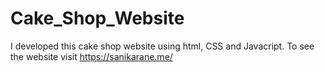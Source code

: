 # Cake_Shop_Website
I developed this cake shop website using html, CSS and Javacript. To see the website visit https://sanikarane.me/
